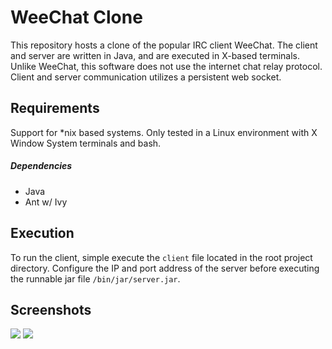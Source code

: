 # WeeChat Clone
This repository hosts a clone of the popular IRC client WeeChat. The client and server are written in Java, and are executed in X-based terminals. Unlike WeeChat, this software does not use the internet chat relay protocol. Client and server communication utilizes a persistent web socket. 

## Requirements
Support for *nix based systems. Only tested in a Linux environment with X Window System terminals and bash. 

##### Dependencies
- Java
- Ant w/ Ivy

## Execution
To run the client, simple execute the `client` file located in the root project directory. Configure the IP and port address of the server before executing the runnable jar file `/bin/jar/server.jar`.

## Screenshots
<img src="https://i.imgur.com/cKy7nQs.png">
<img src="https://i.imgur.com/GlYgPY3.png">
